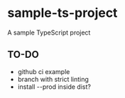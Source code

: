 # sample-ts-project

A sample TypeScript project

## TO-DO

- github ci example
- branch with strict linting
- install --prod inside dist?